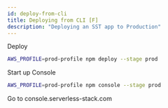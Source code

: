 ```yaml
---
id: deploy-from-cli
title: Deploying from CLI [F]
description: "Deploying an SST app to Production"
---
```


Deploy

```bash
AWS_PROFILE=prod-profile npm deploy --stage prod
```

Start up Console

```bash
AWS_PROFILE=prod-profile npm console --stage prod
```

Go to console.serverless-stack.com